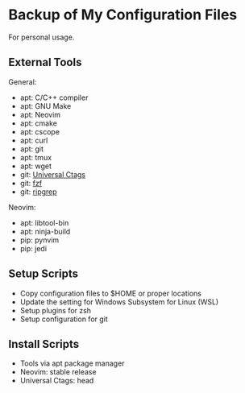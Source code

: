 # Backup of My Configuration Files

For personal usage.

## External Tools

General:
- apt: C/C++ compiler
- apt: GNU Make
- apt: Neovim
- apt: cmake
- apt: cscope
- apt: curl
- apt: git
- apt: tmux
- apt: wget
- git: [Universal Ctags](https://github.com/universal-ctags/ctags)
- git: [fzf](https://github.com/junegunn/fzf)
- git: [ripgrep](https://github.com/BurntSushi/ripgrep)

Neovim:
- apt: libtool-bin
- apt: ninja-build
- pip: pynvim
- pip: jedi

## Setup Scripts

- Copy configuration files to $HOME or proper locations
- Update the setting for Windows Subsystem for Linux (WSL)
- Setup plugins for zsh
- Setup configuration for git

## Install Scripts

- Tools via apt package manager
- Neovim: stable release
- Universal Ctags: head

